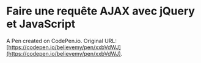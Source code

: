 # Faire une requête AJAX avec jQuery et JavaScript

A Pen created on CodePen.io. Original URL: [https://codepen.io/believemy/pen/xxbVdWJ](https://codepen.io/believemy/pen/xxbVdWJ).


